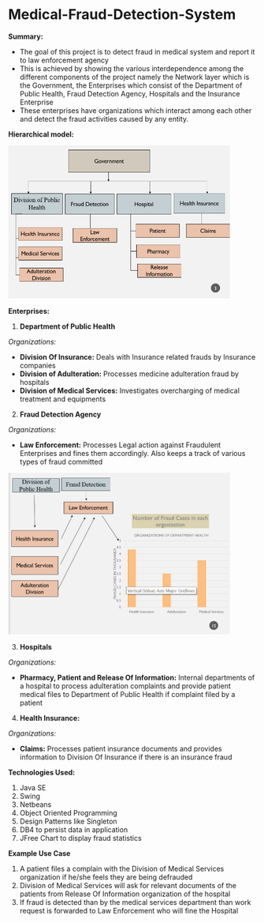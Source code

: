 # Medical-Fraud-Detection-System

**Summary:**
- The goal of this project is to detect fraud in medical system and report it to law enforcement agency
- This is achieved by showing the various interdependence among the different components of the project namely the Network layer which is the Government, the Enterprises which consist of the Department of Public Health, Fraud Detection Agency, Hospitals and the Insurance Enterprise
- These enterprises have organizations which interact among each other and  detect the fraud activities caused by any entity.

**Hierarchical model:**

<img src="screenshots/model.png" width="450">

**Enterprises:**
1) **Department of Public Health**

  *Organizations:*
- **Division Of Insurance:** Deals with Insurance related frauds by Insurance companies
- **Division of Adulteration:** Processes medicine adulteration fraud by hospitals
- **Division of Medical Services:** Investigates overcharging of medical treatment and equipments

2) **Fraud Detection Agency**

  *Organizations:*
- **Law Enforcement:** Processes Legal action against Fraudulent Enterprises and fines them accordingly. Also keeps a track of various types of fraud committed

<img src="screenshots/fraudStat.png" width="450">

3) **Hospitals**

  *Organizations:*
- **Pharmacy, Patient and Release Of Information:** Internal departments of a hospital to process adulteration complaints and provide patient medical files to Department of Public Health if complaint filed by a patient

4) **Health Insurance:**

  *Organizations:*
- **Claims:** Processes patient insurance documents and provides information to Division Of Insurance if there is an insurance fraud

**Technologies Used:**
1) Java SE
2) Swing
3) Netbeans
4) Object Oriented Programming
5) Design Patterns like Singleton
6) DB4 to persist data in application
7) JFree Chart to display fraud statistics

**Example Use Case**
1) A patient files a complain with the Division of Medical Services organization if he/she feels they are being defrauded
2) Division of Medical Services will ask for relevant documents of the patients from Release Of Information organization of the hospital
3) If fraud is detected than by the medical services department than work request is forwarded to Law Enforcement who will fine the Hospital
